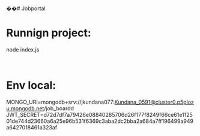 ��#   J o b p o r t a l 

Runnign project:
================
node index.js

<br/>

Env local:
================
MONGO_URI=mongodb+srv://jkundana077:Kundana_0591@cluster0.p5plozu.mongodb.net/job_boardd
JWT_SECRET=d72d7df7a79426e08840285706d26f177f8249f66ce61e112501de744d23660a6a25e96b531f6369c3aba2dc2bba2a684a7ff196499a949a6427018461a323af
